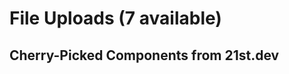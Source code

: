 # File Uploads (7 available)

## Cherry-Picked Components from 21st.dev

<!-- Add your selected file upload components here -->


